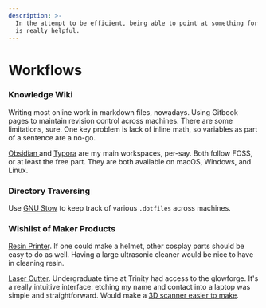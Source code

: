 ```yaml
---
description: >-
  In the attempt to be efficient, being able to point at something for reference
  is really helpful.
---
```


# Workflows

### Knowledge Wiki

Writing most online work in markdown files, nowadays. Using Gitbook pages to maintain revision control across machines. There are some limitations, sure. One key problem is lack of inline math, so variables as part of a sentence are a no-go. 

[Obsidian ](https://obsidian.md/features)and [Typora](https://typora.io/) are my main workspaces, per-say. Both follow FOSS, or at least the free part. They are both available on macOS, Windows, and Linux. 

### Directory Traversing

Use [GNU Stow](https://www.gnu.org/software/stow/) to keep track of various `.dotfiles` across machines. 

### Wishlist of Maker Products 

[Resin Printer](https://peopoly.net/products/phenom). If one could make a helmet, other cosplay parts should be easy to do as well. Having a large ultrasonic cleaner would be nice to have in cleaning resin.  

[Laser Cutter](https://glowforge.com/). Undergraduate time at Trinity had access to the glowforge. It's a really intuitive interface: etching my name and contact into a laptop was simple and straightforward. Would make a [3D scanner easier to make](https://hci.rwth-aachen.de/fabscanoriginal).





